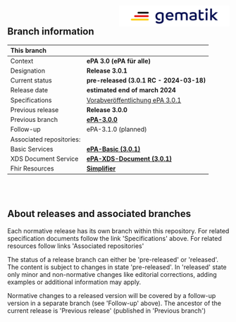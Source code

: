 <img align="right" width="250" height="47" src="images/Gematik_Logo_Flag_With_Background.png"/> <br/>    

## Branch information

|This branch||
|:----|----|
| Context| __ePA 3.0 (ePA für alle)__|
| Designation  | __Release 3.0.1__  |
| Current status | __pre-released (3.0.1 RC - 2024-03-18)__ |
| Release date   | __estimated end of march 2024__  |
| Specifications| [Vorabveröffentlichung ePA 3.0.1](https://fachportal.gematik.de/schnelleinstieg/downloadcenter/vorabveroeffentlichungen#c9332)|
| Previous release| __Release 3.0.0__|
| Previous branch | [**ePA-3.0.0**](https://github.com/gematik/epa-medication/tree/ePA-3.0)|
| Follow-up | ePA-3.1.0 (planned)|
| Associated repositories:||
| Basic Services | [**ePA-Basic (3.0.1)**](https://github.com/gematik/epa-basic/tree/ePA-3.0.1) |
| XDS Document Service | [**ePA-XDS-Document (3.0.1)**](https://github.com/gematik/epa-xds-document/tree/ePA-3.0.1) |
| Fhir Resources | [**Simplifier**](https://simplifier.net/epa-medication) |

</br>
</br>

## About releases and associated branches
Each normative release has its own branch within this repository.
For related specification documents follow the link 'Specifications' above. For related resources follow links 'Associated repositories'

The status of a release branch can either be 'pre-released' or 'released'. The content is subject to changes in state 'pre-released'. In 'released' state only minor and non-normative changes like editorial corrections, adding examples or additional information may apply.

Normative changes to a released version will be covered by a follow-up version in a separate branch (see 'Follow-up' above). The ancestor of the current release is 'Previous release' (published in 'Previous branch')

